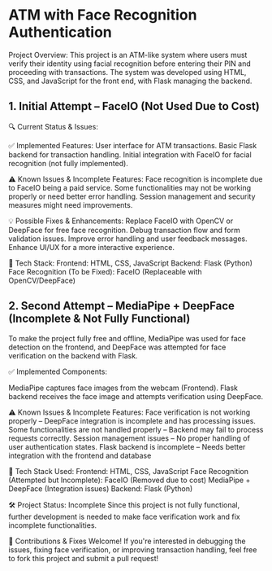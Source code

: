 # ATM with Face Recognition Authentication

Project Overview:
This project is an ATM-like system where users must verify their identity using facial recognition before entering their PIN and proceeding with transactions. The system was developed using HTML, CSS, and JavaScript for the front end, with Flask managing the backend.

## 1. Initial Attempt – FaceIO (Not Used Due to Cost)

🔍 Current Status & Issues:

✅ Implemented Features:
User interface for ATM transactions.
Basic Flask backend for transaction handling.
Initial integration with FaceIO for facial recognition (not fully implemented).

⚠️ Known Issues & Incomplete Features:
Face recognition is incomplete due to FaceIO being a paid service.
Some functionalities may not be working properly or need better error handling.
Session management and security measures might need improvements.

💡 Possible Fixes & Enhancements:
Replace FaceIO with OpenCV or DeepFace for free face recognition.
Debug transaction flow and form validation issues.
Improve error handling and user feedback messages.
Enhance UI/UX for a more interactive experience.

📌 Tech Stack:
Frontend: HTML, CSS, JavaScript
Backend: Flask (Python)
Face Recognition (To be Fixed): FaceIO (Replaceable with OpenCV/DeepFace)


## 2. Second Attempt – MediaPipe + DeepFace (Incomplete & Not Fully Functional)

To make the project fully free and offline, MediaPipe was used for face detection on the frontend, and DeepFace was attempted for face verification on the backend with Flask.

✅ Implemented Components:

MediaPipe captures face images from the webcam (Frontend).
Flask backend receives the face image and attempts verification using DeepFace.

⚠️ Known Issues & Incomplete Features:
Face verification is not working properly – DeepFace integration is incomplete and has processing issues.
Some functionalities are not handled properly – Backend may fail to process requests correctly.
Session management issues – No proper handling of user authentication states.
Flask backend is incomplete – Needs better integration with the frontend and database 

📌 Tech Stack Used:
Frontend: HTML, CSS, JavaScript
Face Recognition (Attempted but Incomplete):
  FaceIO (Removed due to cost)
  MediaPipe + DeepFace (Integration issues)
Backend: Flask (Python)

🛠️ Project Status: Incomplete
Since this project is not fully functional, further development is needed to make face verification work and fix incomplete functionalities.

🚀 Contributions & Fixes Welcome!
If you're interested in debugging the issues, fixing face verification, or improving transaction handling, feel free to fork this project and submit a pull request!
